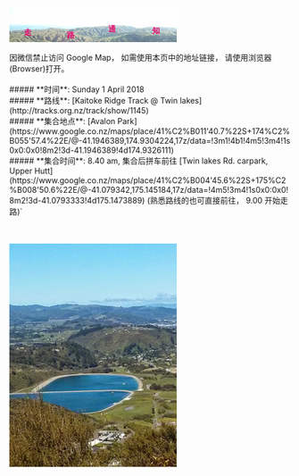 ![skyline](_images/skyline2.png)
<br/>
<div class="alert alert-danger">
因微信禁止访问 Google Map， 如需使用本页中的地址链接， 请使用浏览器(Browser)打开。
</div>
<br/>
##### **时间**: Sunday 1 April 2018
<br/>
##### **路线**: [Kaitoke Ridge Track @ Twin lakes](http://tracks.org.nz/track/show/1145)
<br/>
##### **集合地点**: [Avalon Park](https://www.google.co.nz/maps/place/41%C2%B011'40.7%22S+174%C2%B055'57.4%22E/@-41.1946389,174.9304224,17z/data=!3m1!4b1!4m5!3m4!1s0x0:0x0!8m2!3d-41.1946389!4d174.9326111)
<br/>
##### **集合时间**: 8.40 am, 集合后拼车前往 [Twin lakes Rd. carpark, Upper Hutt](https://www.google.co.nz/maps/place/41%C2%B004'45.6%22S+175%C2%B008'50.6%22E/@-41.079342,175.145184,17z/data=!4m5!3m4!1s0x0:0x0!8m2!3d-41.0793333!4d175.1473889)
 (熟悉路线的也可直接前往， 9.00 开始走路)` 
<br/>


<br/>
<br/>





![twin_lakes](_images/twin_lakes.jpg)
